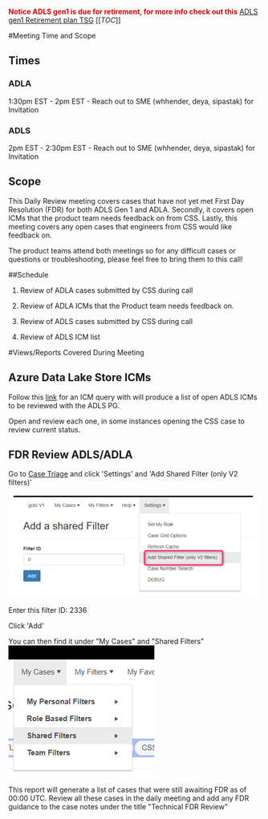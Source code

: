 <span style="color:#DF0101;">**Notice ADLS gen1 is due for retirement, for more info check out this**</span> [ADLS gen1 Retirement plan TSG](https://dev.azure.com/Supportability/Big%20Data/_wiki/wikis/Big-Data.wiki/444557/ADLS-gen-1-Retirement-plan)
[[_TOC_]]

#Meeting Time and Scope

## Times

### ADLA
1:30pm EST - 2pm EST - Reach out to SME (whhender, deya, sipastak) for Invitation

### ADLS
2pm EST - 2:30pm EST - Reach out to SME (whhender, deya, sipastak) for Invitation

## Scope

This Daily Review meeting covers cases that have not yet met First Day Resolution (FDR) for both ADLS Gen 1 and ADLA. Secondly, it covers open ICMs that the product team needs feedback on from CSS. Lastly, this meeting covers any open cases that engineers from CSS would like feedback on.

The product teams attend both meetings so for any difficult cases or questions or troubleshooting, please feel free to bring them to this call!

##Schedule

1. Review of ADLA cases submitted by CSS during call
2. Review of ADLA ICMs that the Product team needs feedback on.

3. Review of ADLS cases submitted by CSS during call
4. Review of ADLS ICM list

#Views/Reports Covered During Meeting

## Azure Data Lake Store ICMs

Follow this [link](https://portal.microsofticm.com/imp/v3/incidents/search/advanced?sl=llglhyhaqcg) for an ICM query with will produce a list of open ADLS ICMs to be reviewed with the ADLS PG. 

Open and review each one, in some instances opening the CSS case to review current status.

## FDR Review ADLS/ADLA

Go to [Case Triage](https://casetriage.azurewebsites.net/Home/OmegaIndex) and click 'Settings' and 'Add Shared Filter (only V2 filters)'

![image.png](/.attachments/image-29521312-afe7-4ccb-bb80-eb18f842ddfe.png)

Enter this filter ID: 2336

Click 'Add'

You can then find it under "My Cases" and "Shared Filters"
![image.png](/.attachments/image-e8ce8973-90f2-4dfb-9b84-7c101b9f66d6.png)


This report will generate a list of cases that were still awaiting FDR as of 00:00 UTC. Review all these cases in the daily meeting and add any FDR guidance to the case notes under the title "Technical FDR Review"